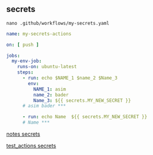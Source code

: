 ## secrets
`nano .github/workflows/my-secrets.yaml`
```yaml
name: my-secrets-actions

on: [ push ]

jobs:
  my-env-job:
    runs-on: ubuntu-latest
    steps:
      - run: echo $NAME_1 $name_2 $Name_3
        env:
          NAME_1: asim
          name_2: bader
          Name_3: ${{ secrets.MY_NEW_SECRET }}
      # asim bader ***

      - run: echo Name  ${{ secrets.MY_NEW_SECRET }}
      # Name ***
```

[notes secrets](https://github.com/asim3/notes/settings/secrets)

[test_actions secrets](https://github.com/asim3/test_actions/settings/secrets/actions)

